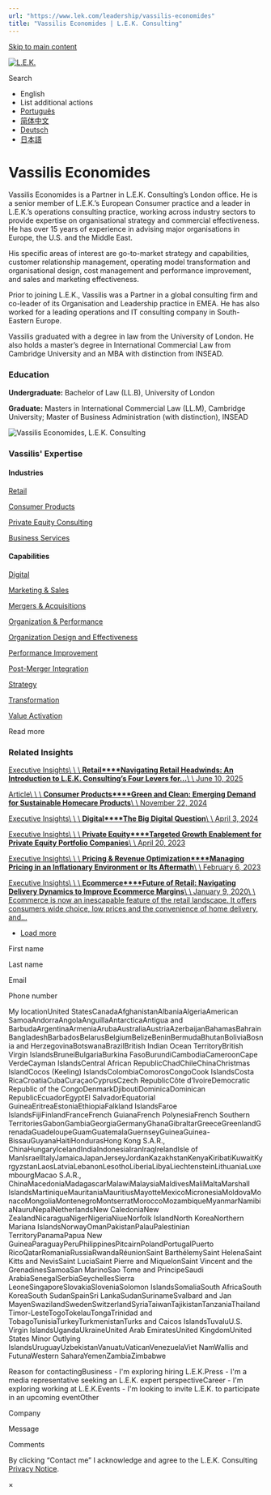 ```yaml
---
url: "https://www.lek.com/leadership/vassilis-economides"
title: "Vassilis Economides | L.E.K. Consulting"
---
```


[Skip to main content](https://www.lek.com/leadership/vassilis-economides#main-content)

[![L.E.K.](https://www.lek.com/themes/lek/images/new-logo.svg)](https://www.lek.com/ "L.E.K.")

Search

- English
- List additional actions
- [Português](https://www.lek.com/pt-br/lek-brazil)
- [简体中文](https://www.lek.com/zh-hant/lek-china)
- [Deutsch](https://www.lek.com/de/lek-germany)
- [日本語](https://www.lek.com/ja/lek-japan)

# Vassilis Economides

Vassilis Economides is a Partner in L.E.K. Consulting’s London office. He is a senior member of L.E.K.’s European Consumer practice and a leader in L.E.K.’s operations consulting practice, working across industry sectors to provide expertise on organisational strategy and commercial effectiveness. He has over 15 years of experience in advising major organisations in Europe, the U.S. and the Middle East.

His specific areas of interest are go-to-market strategy and capabilities, customer relationship management, operating model transformation and organisational design, cost management and performance improvement, and sales and marketing effectiveness.

Prior to joining L.E.K., Vassilis was a Partner in a global consulting firm and co-leader of its Organisation and Leadership practice in EMEA. He has also worked for a leading operations and IT consulting company in South-Eastern Europe.

Vassilis graduated with a degree in law from the University of London. He also holds a master’s degree in International Commercial Law from Cambridge University and an MBA with distinction from INSEAD.

### Education

**Undergraduate:** Bachelor of Law (LL.B), University of London

**Graduate:** Masters in International Commercial Law (LL.M), Cambridge University; Master of Business Administration (with distinction), INSEAD

![Vassilis Economides, L.E.K. Consulting](https://www.lek.com/sites/default/files/profile-images/vassilis-economides_web-gmc.jpg)

### Vassilis' Expertise

#### Industries

[Retail](https://www.lek.com/industries/retail)

[Consumer Products](https://www.lek.com/industries/consumer-products)

[Private Equity Consulting](https://www.lek.com/industries/private-equity-pe)

[Business Services](https://www.lek.com/industries/business-services)

#### Capabilities

[Digital](https://www.lek.com/capabilities/digital)

[Marketing & Sales](https://www.lek.com/capabilities/marketing-and-sales)

[Mergers & Acquisitions](https://www.lek.com/capabilities/mergers-acquisitions)

[Organization & Performance](https://www.lek.com/capabilities/organization-performance)

[Organization Design and Effectiveness](https://www.lek.com/capabilities/organizational-strategy)

[Performance Improvement](https://www.lek.com/capabilities/performance-improvement)

[Post-Merger Integration](https://www.lek.com/capabilities/organizational-strategy/post-merger-integration-pmi)

[Strategy](https://www.lek.com/capabilities/strategy)

[Transformation](https://www.lek.com/capabilities/organizational-strategy/transformation)

[Value Activation](https://www.lek.com/capabilities/organizational-strategy/value-activation)

Read more

### Related Insights

[Executive Insights\\
\\
\\
**Retail****Navigating Retail Headwinds: An Introduction to L.E.K. Consulting’s Four Levers for…**\\
\\
June 10, 2025](https://www.lek.com/insights/con/eu/ei/navigating-retail-headwinds-introduction-lek-consultings-four-levers-success)

[Article\\
\\
\\
**Consumer Products****Green and Clean: Emerging Demand for Sustainable Homecare Products**\\
\\
November 22, 2024](https://www.lek.com/insights/con/eu/ar/green-and-clean-emerging-demand-sustainable-homecare-products)

[Executive Insights\\
\\
\\
**Digital****The Big Digital Question**\\
\\
April 3, 2024](https://www.lek.com/insights/dig/eu/ei/big-digital-question)

[Executive Insights\\
\\
\\
**Private Equity****Targeted Growth Enablement for Private Equity Portfolio Companies**\\
\\
April 20, 2023](https://www.lek.com/insights/pe/global/ei/targeted-growth-enablement-private-equity-portfolio-companies)

[Executive Insights\\
\\
\\
**Pricing & Revenue Optimization****Managing Pricing in an Inflationary Environment or Its Aftermath**\\
\\
February 6, 2023](https://www.lek.com/insights/con/eu/ei/managing-pricing-inflationary-environment-or-its-aftermath)

[Executive Insights\\
\\
\\
**Ecommerce****Future of Retail: Navigating Delivery Dynamics to Improve Ecommerce Margins**\\
\\
January 9, 2020\\
\\
Ecommerce is now an inescapable feature of the retail landscape. It offers consumers wide choice, low prices and the convenience of home delivery, and…](https://www.lek.com/insights/ei/ecommerce-delivery-dynamics)

- [Load more](https://www.lek.com/leadership/vassilis-economides?page=1 "Load more items")

First name

Last name

Email

Phone number

My locationUnited StatesCanadaAfghanistanAlbaniaAlgeriaAmerican SamoaAndorraAngolaAnguillaAntarcticaAntigua and BarbudaArgentinaArmeniaArubaAustraliaAustriaAzerbaijanBahamasBahrainBangladeshBarbadosBelarusBelgiumBelizeBeninBermudaBhutanBoliviaBosnia and HerzegovinaBotswanaBrazilBritish Indian Ocean TerritoryBritish Virgin IslandsBruneiBulgariaBurkina FasoBurundiCambodiaCameroonCape VerdeCayman IslandsCentral African RepublicChadChileChinaChristmas IslandCocos (Keeling) IslandsColombiaComorosCongoCook IslandsCosta RicaCroatiaCubaCuraçaoCyprusCzech RepublicCôte d’IvoireDemocratic Republic of the CongoDenmarkDjiboutiDominicaDominican RepublicEcuadorEgyptEl SalvadorEquatorial GuineaEritreaEstoniaEthiopiaFalkland IslandsFaroe IslandsFijiFinlandFranceFrench GuianaFrench PolynesiaFrench Southern TerritoriesGabonGambiaGeorgiaGermanyGhanaGibraltarGreeceGreenlandGrenadaGuadeloupeGuamGuatemalaGuernseyGuineaGuinea-BissauGuyanaHaitiHondurasHong Kong S.A.R., ChinaHungaryIcelandIndiaIndonesiaIranIraqIrelandIsle of ManIsraelItalyJamaicaJapanJerseyJordanKazakhstanKenyaKiribatiKuwaitKyrgyzstanLaosLatviaLebanonLesothoLiberiaLibyaLiechtensteinLithuaniaLuxembourgMacao S.A.R., ChinaMacedoniaMadagascarMalawiMalaysiaMaldivesMaliMaltaMarshall IslandsMartiniqueMauritaniaMauritiusMayotteMexicoMicronesiaMoldovaMonacoMongoliaMontenegroMontserratMoroccoMozambiqueMyanmarNamibiaNauruNepalNetherlandsNew CaledoniaNew ZealandNicaraguaNigerNigeriaNiueNorfolk IslandNorth KoreaNorthern Mariana IslandsNorwayOmanPakistanPalauPalestinian TerritoryPanamaPapua New GuineaParaguayPeruPhilippinesPitcairnPolandPortugalPuerto RicoQatarRomaniaRussiaRwandaRéunionSaint BarthélemySaint HelenaSaint Kitts and NevisSaint LuciaSaint Pierre and MiquelonSaint Vincent and the GrenadinesSamoaSan MarinoSao Tome and PrincipeSaudi ArabiaSenegalSerbiaSeychellesSierra LeoneSingaporeSlovakiaSloveniaSolomon IslandsSomaliaSouth AfricaSouth KoreaSouth SudanSpainSri LankaSudanSurinameSvalbard and Jan MayenSwazilandSwedenSwitzerlandSyriaTaiwanTajikistanTanzaniaThailandTimor-LesteTogoTokelauTongaTrinidad and TobagoTunisiaTurkeyTurkmenistanTurks and Caicos IslandsTuvaluU.S. Virgin IslandsUgandaUkraineUnited Arab EmiratesUnited KingdomUnited States Minor Outlying IslandsUruguayUzbekistanVanuatuVaticanVenezuelaViet NamWallis and FutunaWestern SaharaYemenZambiaZimbabwe

Reason for contactingBusiness - I'm exploring hiring L.E.K.Press - I'm a media representative seeking an L.E.K. expert perspectiveCareer - I'm exploring working at L.E.K.Events - I'm looking to invite L.E.K. to participate in an upcoming eventOther

Company

Message

Comments

By clicking “Contact me” I acknowledge and agree to the L.E.K. Consulting [Privacy Notice](https://www.lek.com/lek-consulting-privacy-policy).

×